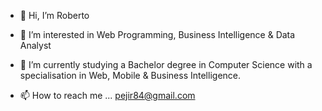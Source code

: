 - 👋 Hi, I’m Roberto
- 👀 I’m interested in Web Programming, Business Intelligence & Data Analyst 
- 🌱 I’m currently studying a Bachelor degree in Computer Science with a specialisation in Web, Mobile & Business Intelligence.

- 📫 How to reach me  ... pejir84@gmail.com

<!---
PeJiR/PeJiR is a ✨ special ✨ repository because its `README.md` (this file) appears on your GitHub profile.
You can click the Preview link to take a look at your changes.
- 💞️ I’m looking to collaborate on ...
--->
